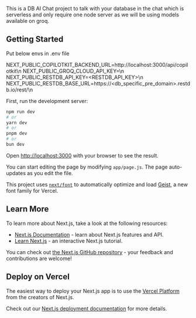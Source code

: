 This is a DB AI Chat project to talk with your database in the chat which is serverless and only require one node server as we will be using models available on groq.

## Getting Started
Put below envs in .env file

NEXT_PUBLIC_COPILOTKIT_BACKEND_URL=http://localhost:3000/api/copilotkit\n
NEXT_PUBLIC_GROQ_CLOUD_API_KEY=<GROQ CLOUD API KEY>\n
NEXT_PUBLIC_RESTDB_API_KEY=<RESTDB_API_KEY>\n
NEXT_PUBLIC_RESTDB_BASE_URL=https://<db_specific_pre_domain>.restdb.io/rest/<table-name>\n

First, run the development server:

```bash
npm run dev
# or
yarn dev
# or
pnpm dev
# or
bun dev
```

Open [http://localhost:3000](http://localhost:3000) with your browser to see the result.

You can start editing the page by modifying `app/page.js`. The page auto-updates as you edit the file.

This project uses [`next/font`](https://nextjs.org/docs/app/building-your-application/optimizing/fonts) to automatically optimize and load [Geist](https://vercel.com/font), a new font family for Vercel.

## Learn More

To learn more about Next.js, take a look at the following resources:

- [Next.js Documentation](https://nextjs.org/docs) - learn about Next.js features and API.
- [Learn Next.js](https://nextjs.org/learn) - an interactive Next.js tutorial.

You can check out [the Next.js GitHub repository](https://github.com/vercel/next.js) - your feedback and contributions are welcome!

## Deploy on Vercel

The easiest way to deploy your Next.js app is to use the [Vercel Platform](https://vercel.com/new?utm_medium=default-template&filter=next.js&utm_source=create-next-app&utm_campaign=create-next-app-readme) from the creators of Next.js.

Check out our [Next.js deployment documentation](https://nextjs.org/docs/app/building-your-application/deploying) for more details.
